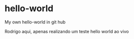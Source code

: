 # hello-world
My own hello-world in git hub

Rodrigo aqui, apenas realizando um teste hello world ao vivo
